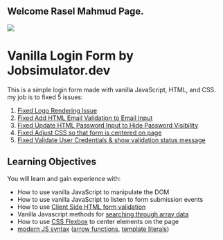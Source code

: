 ## Welcome Rasel Mahmud Page.


![](Vanilla-Login-Form-by-Jobsimulator.svg)

# Vanilla Login Form by Jobsimulator.dev

This is a simple login form made with vanilla JavaScript, HTML, and CSS. my job is to fixed 5 issues:

1. [Fixed Logo Rendering Issue](https://github.com/developer-job-simulation/vanilla-login-form/issues/2)
1. [Fixed Add HTML Email Validation to Email Input](https://github.com/developer-job-simulation/vanilla-login-form/issues/3)
1. [Fixed Update HTML Password Input to Hide Password Visibility](https://github.com/developer-job-simulation/vanilla-login-form/issues/4)
1. [Fixed Adjust CSS so that form is centered on page](https://github.com/developer-job-simulation/vanilla-login-form/issues/5)
1. [Fixed Validate User Credentials & show validation status message](https://github.com/developer-job-simulation/vanilla-login-form/issues/6)

## Learning Objectives

You will learn and gain experience with:

- How to use vanilla JavaScript to manipulate the DOM
- How to use vanilla JavaScript to listen to form submission events
- How to use [Client Side HTML form validation](https://developer.mozilla.org/en-US/docs/Learn/Forms/Form_validation)
- Vanilla Javascript methods for [searching through array data](https://developer.mozilla.org/en-US/docs/Web/JavaScript/Reference/Global_Objects/Array/find)
- How to use [CSS Flexbox](https://developer.mozilla.org/en-US/docs/Learn/CSS/CSS_layout/Flexbox) to center elements on the page
- [modern JS syntax](https://www.w3schools.com/js/js_es6.asp) ([arrow functions](https://developer.mozilla.org/en-US/docs/Web/JavaScript/Reference/Functions/Arrow_functions), [template literals](https://developer.mozilla.org/en-US/docs/Web/JavaScript/Reference/Template_literals))

